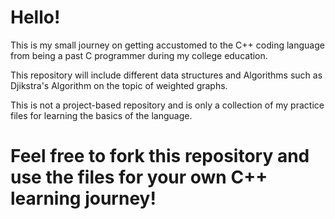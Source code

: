 # Hello! 

This is my small journey on getting accustomed to the C++ coding language from being a 
past C programmer during my college education. 

This repository will include different data structures and Algorithms such as Djikstra's Algorithm
on the topic of weighted graphs.

This is not a project-based repository and is only a collection of my practice files for learning the basics
of the language.

# Feel free to fork this repository and use the files for your own C++ learning journey!